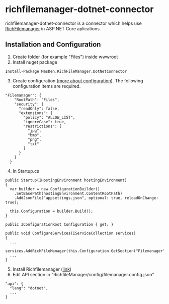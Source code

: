 # richfilemanager-dotnet-connector

richfilemanager-dotnet-connector is a connector which helps use [RichFilemanager](https://github.com/servocoder/RichFilemanager) in ASP.NET Core aplications.

## Installation and Configuration
1. Create folder (for example "Files") inside wwwroot
2. Install nuget package
```
Install-Package MasDen.RichFileManager.DotNetConnector
```
3. Create configuration ([more about configuration](https://github.com/servocoder/RichFilemanager/wiki/Configuration-options)). The following configuration items are required.
```
"Filemanager": {
    "RootPath": "Files",
    "security": {
      "readOnly": false,
      "extensions": {
        "policy": "ALLOW_LIST",
        "ignoreCase": true,
        "restrictions": [
          "jpg",
          "bmp",
          "png",
          "txt"
        ]
      }
    }
  }
```
4. In Startup.cs

```
public Startup(IHostingEnvironment hostingEnvironment)
{
  var builder = new ConfigurationBuilder()
    .SetBasePath(hostingEnvironment.ContentRootPath)
    .AddJsonFile("appsettings.json", optional: true, reloadOnChange: true);

  this.Configuration = builder.Build();
}

public IConfigurationRoot Configuration { get; }

public void ConfigureServices(IServiceCollection services)
{
  ...
  services.AddRichFileManager(this.Configuration.GetSection("Filemanager"));
  ...
}
```
5. Install Richfilemanager ([link](https://github.com/servocoder/RichFilemanager/wiki/Deploy-and-setup))
6. Edit API section in "RichfileManager/config/filemanager.config.json"
```
"api": {
  "lang": "dotnet",
  ...
}
```
